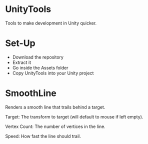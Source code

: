 # UnityTools
Tools to make development in Unity quicker.

# Set-Up
- Download the repository
- Extract it
- Go inside the Assets folder
- Copy UnityTools into your Unity project

# SmoothLine
Renders a smooth line that trails behind a target.

Target: The transform to target (will default to mouse if left empty).

Vertex Count: The number of vertices in the line.

Speed: How fast the line should trail.
